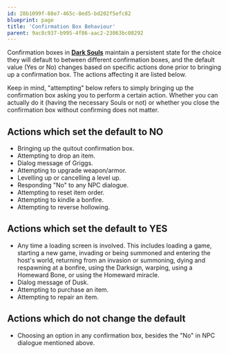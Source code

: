```yaml
---
id: 28b1099f-88e7-465c-8ed5-bd202f5efc82
blueprint: page
title: 'Confirmation Box Behaviour'
parent: 9ac8c937-b995-4f86-aac2-23063bc08292
---
```

Confirmation boxes in **[Dark Souls](/darksouls)** maintain a persistent state for the choice they will default to between different confirmation boxes, and the default value (Yes or No) changes based on specific actions done prior to bringing up a confirmation box. The actions affecting it are listed below.

Keep in mind, "attempting" below refers to simply bringing up the confirmation box asking you to perform a certain action. Whether you can actually do it (having the necessary Souls or not) or whether you close the confirmation box without confirming does not matter.

## Actions which set the default to NO

- Bringing up the quitout confirmation box.
- Attempting to drop an item.
- Dialog message of Griggs.
- Attempting to upgrade weapon/armor.
- Levelling up or cancelling a level up.
- Responding "No" to any NPC dialogue.
- Attempting to reset item order.
- Attempting to kindle a bonfire.
- Attempting to reverse hollowing.

## Actions which set the default to YES

- Any time a loading screen is involved. This includes loading a game, starting a new game, invading or being summoned and entering the host's world, returning from an invasion or summoning, dying and respawning at a bonfire, using the Darksign, warping, using a Homeward Bone, or using the Homeward miracle.
- Dialog message of Dusk.
- Attempting to purchase an item.
- Attempting to repair an item.

## Actions which do not change the default

- Choosing an option in any confirmation box, besides the "No" in NPC dialogue mentioned above.
